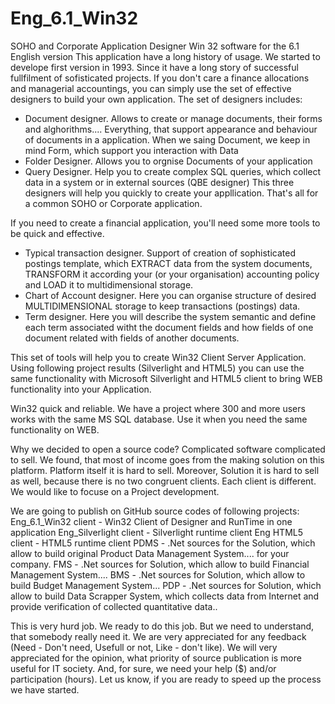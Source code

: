 # Eng_6.1_Win32
SOHO and Corporate Application Designer Win 32 software for the 6.1 English version
This application have a long history of usage. We started to develope first version in 1993. Since it have a long story of successful fullfilment of sofisticated projects.
If you don't care a finance allocations and managerial accountings, you can simply use the set of effective designers to build your own application. The set of designers includes:
- Document designer. Allows to create or manage documents, their forms and alghorithms.... Everything, that support appearance and behaviour of documents in a application. When we saing Document, we keep in mind Form, which support you interaction with Data
- Folder Designer. Allows you to orgnise Documents of your application
- Query Designer. Help you to create complex SQL queries, which collect data in a system or in external sources (QBE designer)
This three designers will help you quickly to create your appllication. 
That's all for a common SOHO or Corporate application.

If you need to create a financial application, you'll need some more tools to be quick and effective.
- Typical transaction designer. Support of creation of sophisticated postings template, which EXTRACT data from the system documents, TRANSFORM it according your (or your organisation) accounting policy and LOAD it to multidimensional storage.
- Chart of Account designer. Here you can organise structure of desired MULTIDIMENSIONAL storage to keep transactions (postings) data.
- Term designer. Here you will describe the system semantic and define each term associated witht the document fields and how fields of one document related with fields of another documents.

This set of tools will help you to create Win32 Client Server Application. Using following project results (Silverlight and HTML5) you can use the same functionality with Microsoft Silverlight and HTML5 client to bring WEB functionality into your Application.

Win32 quick and reliable. We have a project where 300 and more users works with the same MS SQL database. Use it when you need the same functionality on WEB.

Why we decided to open a source code?
Complicated software complicated to sell. We found, that most of income goes from the making solution on this platform. Platform itself it is hard to sell. Moreover, Solution it is hard to sell as well, because there is no two congruent clients. Each client is different. We would like to focuse on a Project development.

We are going to publish on GitHub source codes of following projects:
Eng_6.1_Win32 client - Win32 Client of Designer and RunTime in one application
Eng_Silverlight client - Silverlight runtime client
Eng HTML5 client - HTML5 runtime client
PDMS - .Net sources for the Solution, which allow to build original Product Data Management System.... for your company.
FMS - .Net sources for Solution, which allow to build Financial Management System.... 
BMS - .Net sources for Solution, which allow to build Budget Management System...
PDP - .Net sources for Solution, which allow to build Data Scrapper System, which collects data from Internet and provide verification of collected quantitative data..

This is very hurd job. We ready to do this job. But we need to understand, that somebody really need it. We are very appreciated for any feedback (Need - Don't need, Usefull or not, Like - don't like). 
We will very appreciated for the opinion, what priority of source publication is more useful for IT society.
And, for sure, we need your help ($) and/or participation (hours). Let us know, if you are ready to speed up the process we have started.

